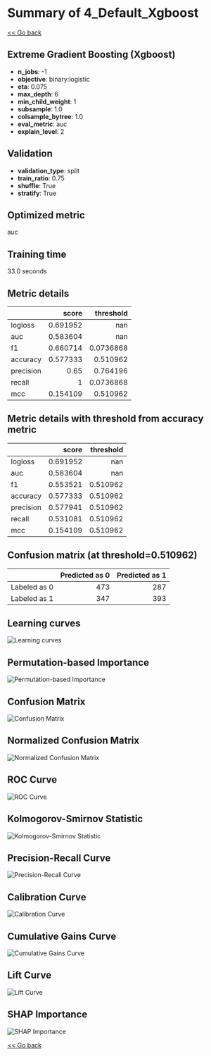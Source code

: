 # Summary of 4_Default_Xgboost

[<< Go back](../README.md)

## Extreme Gradient Boosting (Xgboost)

- **n_jobs**: -1
- **objective**: binary:logistic
- **eta**: 0.075
- **max_depth**: 6
- **min_child_weight**: 1
- **subsample**: 1.0
- **colsample_bytree**: 1.0
- **eval_metric**: auc
- **explain_level**: 2

## Validation

- **validation_type**: split
- **train_ratio**: 0.75
- **shuffle**: True
- **stratify**: True

## Optimized metric

auc

## Training time

33.0 seconds

## Metric details

|           |    score |   threshold |
|:----------|---------:|------------:|
| logloss   | 0.691952 | nan         |
| auc       | 0.583604 | nan         |
| f1        | 0.660714 |   0.0736868 |
| accuracy  | 0.577333 |   0.510962  |
| precision | 0.65     |   0.764196  |
| recall    | 1        |   0.0736868 |
| mcc       | 0.154109 |   0.510962  |

## Metric details with threshold from accuracy metric

|           |    score |   threshold |
|:----------|---------:|------------:|
| logloss   | 0.691952 |  nan        |
| auc       | 0.583604 |  nan        |
| f1        | 0.553521 |    0.510962 |
| accuracy  | 0.577333 |    0.510962 |
| precision | 0.577941 |    0.510962 |
| recall    | 0.531081 |    0.510962 |
| mcc       | 0.154109 |    0.510962 |

## Confusion matrix (at threshold=0.510962)

|              |   Predicted as 0 |   Predicted as 1 |
|:-------------|-----------------:|-----------------:|
| Labeled as 0 |              473 |              287 |
| Labeled as 1 |              347 |              393 |

## Learning curves

![Learning curves](learning_curves.png)

## Permutation-based Importance

![Permutation-based Importance](permutation_importance.png)

## Confusion Matrix

![Confusion Matrix](confusion_matrix.png)

## Normalized Confusion Matrix

![Normalized Confusion Matrix](confusion_matrix_normalized.png)

## ROC Curve

![ROC Curve](roc_curve.png)

## Kolmogorov-Smirnov Statistic

![Kolmogorov-Smirnov Statistic](ks_statistic.png)

## Precision-Recall Curve

![Precision-Recall Curve](precision_recall_curve.png)

## Calibration Curve

![Calibration Curve](calibration_curve_curve.png)

## Cumulative Gains Curve

![Cumulative Gains Curve](cumulative_gains_curve.png)

## Lift Curve

![Lift Curve](lift_curve.png)

## SHAP Importance

![SHAP Importance](shap_importance.png)

[<< Go back](../README.md)
